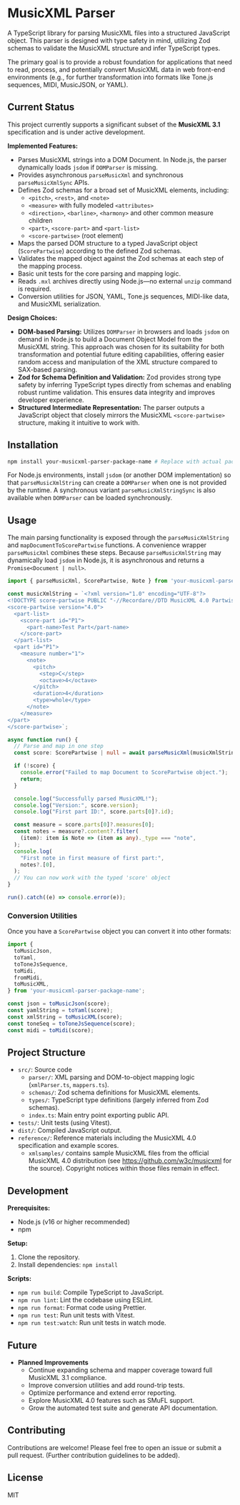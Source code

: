 # MusicXML Parser

A TypeScript library for parsing MusicXML files into a structured JavaScript object. This parser is designed with type safety in mind, utilizing Zod schemas to validate the MusicXML structure and infer TypeScript types.

The primary goal is to provide a robust foundation for applications that need to read, process, and potentially convert MusicXML data in web front-end environments (e.g., for further transformation into formats like Tone.js sequences, MIDI, MusicJSON, or YAML).

## Current Status

This project currently supports a significant subset of the **MusicXML 3.1** specification and is under active development.

**Implemented Features:**
*   Parses MusicXML strings into a DOM Document. In Node.js, the parser dynamically loads `jsdom` if `DOMParser` is missing.
*   Provides asynchronous `parseMusicXml` and synchronous `parseMusicXmlSync` APIs.
*   Defines Zod schemas for a broad set of MusicXML elements, including:
    *   `<pitch>`, `<rest>`, and `<note>`
    *   `<measure>` with fully modeled `<attributes>`
    *   `<direction>`, `<barline>`, `<harmony>` and other common measure children
    *   `<part>`, `<score-part>` and `<part-list>`
    *   `<score-partwise>` (root element)
*   Maps the parsed DOM structure to a typed JavaScript object (`ScorePartwise`) according to the defined Zod schemas.
*   Validates the mapped object against the Zod schemas at each step of the mapping process.
*   Basic unit tests for the core parsing and mapping logic.
*   Reads `.mxl` archives directly using Node.js—no external `unzip` command is required.
*   Conversion utilities for JSON, YAML, Tone.js sequences, MIDI-like data, and MusicXML serialization.

**Design Choices:**
*   **DOM-based Parsing:** Utilizes `DOMParser` in browsers and loads `jsdom` on demand in Node.js to build a Document Object Model from the MusicXML string. This approach was chosen for its suitability for both transformation and potential future editing capabilities, offering easier random access and manipulation of the XML structure compared to SAX-based parsing.
*   **Zod for Schema Definition and Validation:** Zod provides strong type safety by inferring TypeScript types directly from schemas and enabling robust runtime validation. This ensures data integrity and improves developer experience.
*   **Structured Intermediate Representation:** The parser outputs a JavaScript object that closely mirrors the MusicXML `<score-partwise>` structure, making it intuitive to work with.

## Installation

```bash
npm install your-musicxml-parser-package-name # Replace with actual package name once published
```

For Node.js environments, install `jsdom` (or another DOM implementation) so that `parseMusicXmlString` can create a `DOMParser` when one is not provided by the runtime. A synchronous variant `parseMusicXmlStringSync` is also available when `DOMParser` can be loaded synchronously.

## Usage

The main parsing functionality is exposed through the `parseMusicXmlString` and `mapDocumentToScorePartwise` functions. A convenience wrapper `parseMusicXml` combines these steps. Because `parseMusicXmlString` may dynamically load `jsdom` in Node.js, it is asynchronous and returns a `Promise<Document | null>`.

```typescript
import { parseMusicXml, ScorePartwise, Note } from 'your-musicxml-parser-package-name'; // Adjust import path

const musicXmlString = `<?xml version="1.0" encoding="UTF-8"?>
<!DOCTYPE score-partwise PUBLIC "-//Recordare//DTD MusicXML 4.0 Partwise//EN" "http://www.musicxml.org/dtds/partwise.dtd">
<score-partwise version="4.0">
  <part-list>
    <score-part id="P1">
      <part-name>Test Part</part-name>
    </score-part>
  </part-list>
  <part id="P1">
    <measure number="1">
      <note>
        <pitch>
          <step>C</step>
          <octave>4</octave>
        </pitch>
        <duration>4</duration>
        <type>whole</type>
      </note>
    </measure>
</part>
</score-partwise>`;

async function run() {
  // Parse and map in one step
  const score: ScorePartwise | null = await parseMusicXml(musicXmlString);

  if (!score) {
    console.error("Failed to map Document to ScorePartwise object.");
    return;
  }

  console.log("Successfully parsed MusicXML!");
  console.log("Version:", score.version);
  console.log("First part ID:", score.parts[0]?.id);

  const measure = score.parts[0]?.measures[0];
  const notes = measure?.content?.filter(
    (item): item is Note => (item as any)._type === "note",
  );
  console.log(
    "First note in first measure of first part:",
    notes?.[0],
  );
  // You can now work with the typed 'score' object
}

run().catch((e) => console.error(e));
```

### Conversion Utilities

Once you have a `ScorePartwise` object you can convert it into other formats:

```typescript
import {
  toMusicJson,
  toYaml,
  toToneJsSequence,
  toMidi,
  fromMidi,
  toMusicXML,
} from 'your-musicxml-parser-package-name';

const json = toMusicJson(score);
const yamlString = toYaml(score);
const xmlString = toMusicXML(score);
const toneSeq = toToneJsSequence(score);
const midi = toMidi(score);
```

## Project Structure

*   `src/`: Source code
    *   `parser/`: XML parsing and DOM-to-object mapping logic (`xmlParser.ts`, `mappers.ts`).
    *   `schemas/`: Zod schema definitions for MusicXML elements.
    *   `types/`: TypeScript type definitions (largely inferred from Zod schemas).
    *   `index.ts`: Main entry point exporting public API.
*   `tests/`: Unit tests (using Vitest).
*   `dist/`: Compiled JavaScript output.
*   `reference/`: Reference materials including the MusicXML 4.0 specification and example scores.
    *   `xmlsamples/` contains sample MusicXML files from the official MusicXML 4.0 distribution (see <https://github.com/w3c/musicxml> for the source). Copyright notices within those files remain in effect.

## Development

**Prerequisites:**
*   Node.js (v16 or higher recommended)
*   npm

**Setup:**
1.  Clone the repository.
2.  Install dependencies: `npm install`

**Scripts:**
*   `npm run build`: Compile TypeScript to JavaScript.
*   `npm run lint`: Lint the codebase using ESLint.
*   `npm run format`: Format code using Prettier.
*   `npm run test`: Run unit tests with Vitest.
*   `npm run test:watch`: Run unit tests in watch mode.

## Future

*   **Planned Improvements**
    *   Continue expanding schema and mapper coverage toward full MusicXML 3.1 compliance.
    *   Improve conversion utilities and add round-trip tests.
    *   Optimize performance and extend error reporting.
    *   Explore MusicXML 4.0 features such as SMuFL support.
    *   Grow the automated test suite and generate API documentation.

## Contributing

Contributions are welcome! Please feel free to open an issue or submit a pull request.
(Further contribution guidelines to be added).

## License

MIT
